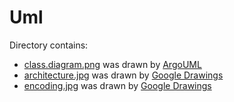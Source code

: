 Uml
===

Directory contains:

* [class.diagram.png](class.diagram.png) was drawn by [ArgoUML](http://argouml.tigris.org)
* [architecture.jpg](architecture.jpg) was drawn by [Google Drawings](https://en.wikipedia.org/wiki/Google_Drawings)
* [encoding.jpg](encoding.jpg) was drawn by [Google Drawings](https://en.wikipedia.org/wiki/Google_Drawings)
